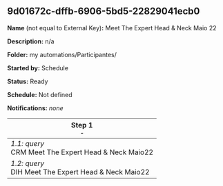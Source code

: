 ## 9d01672c-dffb-6906-5bd5-22829041ecb0

**Name** (not equal to External Key)**:** Meet The Expert Head & Neck Maio 22

**Description:** n/a

**Folder:** my automations/Participantes/

**Started by:** Schedule

**Status:** Ready

**Schedule:** Not defined

**Notifications:** _none_


| Step 1<br>_<small>-</small>_ |
| --- |
| _1.1: query_<br>CRM Meet The Expert Head & Neck Maio22 |
| _1.2: query_<br>DIH Meet The Expert Head & Neck Maio22 |
